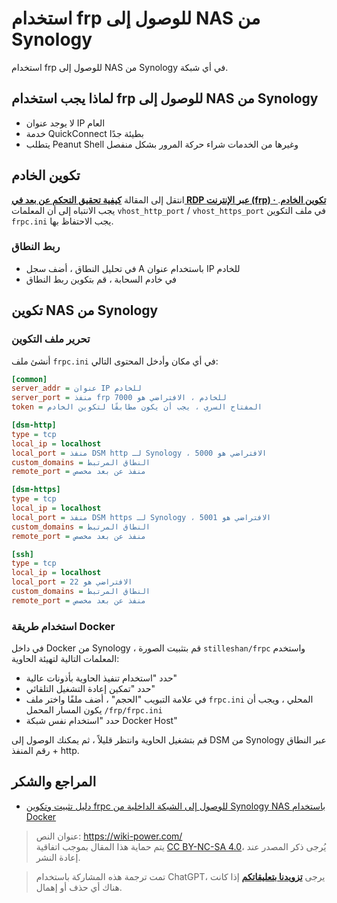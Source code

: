# استخدام frp للوصول إلى NAS من Synology

استخدام frp للوصول إلى NAS من Synology في أي شبكة.

## لماذا يجب استخدام frp للوصول إلى NAS من Synology

- لا يوجد عنوان IP العام
- خدمة QuickConnect بطيئة جدًا
- يتطلب Peanut Shell وغيرها من الخدمات شراء حركة المرور بشكل منفصل

## تكوين الخادم

انتقل إلى المقالة [**كيفية تحقيق التحكم عن بعد في RDP عبر الإنترنت (frp) · تكوين الخادم**](https://wiki-power.com/ar/%E5%A6%82%E4%BD%95%E5%AE%9E%E7%8E%B0%E5%A4%96%E7%BD%91RDP%E8%BF%9C%E6%8E%A7%EF%BC%88frp%EF%BC%89#%E6%9C%8D%E5%8A%A1%E7%AB%AF%E9%85%8D%E7%BD%AE). يجب الانتباه إلى أن المعلمات `vhost_http_port` / `vhost_https_port` في ملف التكوين `frpc.ini` يجب الاحتفاظ بها.

### ربط النطاق

- في تحليل النطاق ، أضف سجل A باستخدام عنوان IP للخادم
- في خادم السحابة ، قم بتكوين ربط النطاق

## تكوين NAS من Synology

### تحرير ملف التكوين

أنشئ ملف `frpc.ini` في أي مكان وأدخل المحتوى التالي:

```ini title="frpc.ini"
[common]
server_addr = عنوان IP للخادم
server_port = منفذ frp للخادم ، الافتراضي هو 7000
token = المفتاح السري ، يجب أن يكون مطابقًا لتكوين الخادم

[dsm-http]
type = tcp
local_ip = localhost
local_port = منفذ DSM http لـ Synology ، الافتراضي هو 5000
custom_domains = النطاق المرتبط
remote_port = منفذ عن بعد مخصص

[dsm-https]
type = tcp
local_ip = localhost
local_port = منفذ DSM https لـ Synology ، الافتراضي هو 5001
custom_domains = النطاق المرتبط
remote_port = منفذ عن بعد مخصص

[ssh]
type = tcp
local_ip = localhost
local_port = الافتراضي هو 22
custom_domains = النطاق المرتبط
remote_port = منفذ عن بعد مخصص
```

### استخدام طريقة Docker

في داخل Docker من Synology ، قم بتثبيت الصورة `stilleshan/frpc` واستخدم المعلمات التالية لتهيئة الحاوية:

- حدد "استخدام تنفيذ الحاوية بأذونات عالية"
- حدد "تمكين إعادة التشغيل التلقائي"
- في علامة التبويب "الحجم" ، أضف ملفًا واختر ملف `frpc.ini` المحلي ، ويجب أن يكون المسار المحمل `/frp/frpc.ini`
- حدد "استخدام نفس شبكة Docker Host"

قم بتشغيل الحاوية وانتظر قليلاً ، ثم يمكنك الوصول إلى DSM من Synology عبر النطاق + رقم المنفذ http.

## المراجع والشكر

- [دليل تثبيت وتكوين frpc للوصول إلى الشبكة الداخلية من Synology NAS باستخدام Docker](https://www.ioiox.com/archives/26.html)

> عنوان النص: <https://wiki-power.com/>  
> يتم حماية هذا المقال بموجب اتفاقية [CC BY-NC-SA 4.0](https://creativecommons.org/licenses/by/4.0/deed.zh)، يُرجى ذكر المصدر عند إعادة النشر.

> تمت ترجمة هذه المشاركة باستخدام ChatGPT، يرجى [**تزويدنا بتعليقاتكم**](https://github.com/linyuxuanlin/Wiki_MkDocs/issues/new) إذا كانت هناك أي حذف أو إهمال.